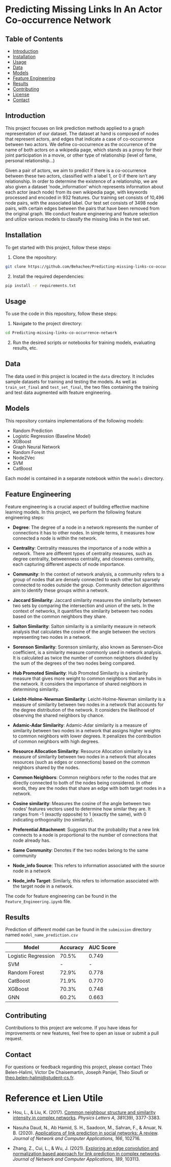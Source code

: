 # Predicting Missing Links In An Actor Co-occurrence Network

## Table of Contents

- [Introduction](#introduction)
- [Installation](#installation)
- [Usage](#usage)
- [Data](#data)
- [Models](#models)
- [Feature Engineering](#feature-engineering)
- [Results](#results)
- [Contributing](#contributing)
- [License](#license)
- [Contact](#contact)

## Introduction

This project focuses on link prediction methods applied to a graph representation of our dataset. The dataset at hand is composed of nodes that represent actors, and edges that indicate a case of co-occurrence between two actors. We define co-occurrence as the occurrence of the name of both actors on a wikipedia page, which stands as a proxy for their joint participation in a movie, or other type of relationship (level of fame, personal relationship…)

Given a pair of actors, we aim to predict if there is a co-occurrence between these two actors, classified with a label 1, or 0 if there isn’t any relationship. In order to determine the existence of a relationship, we are also given a dataset ‘node_information’ which represents information about each actor (each node) from its own wikipedia page, with keywords processed and encoded in 932 features. Our training set consists of 10,496 node pairs, with the associated label. Our test set consists of 3498 node pairs, with certain edges between the pairs that have been removed from the original graph. We conduct feature engineering and feature selection and utilize various models to classify the missing links in the test set. 


## Installation

To get started with this project, follow these steps:

1. Clone the repository:
```bash
git clone https://github.com/Behachee/Predicting-missing-links-co-occurrence-network.git
```

2. Install the required dependencies:
```bash
pip install -r requirements.txt
```


## Usage

To use the code in this repository, follow these steps:

1. Navigate to the project directory:
```bash
cd Predicting-missing-links-co-occurrence-network
```

2. Run the desired scripts or notebooks for training models, evaluating results, etc.

## Data

The data used in this project is located in the `data` directory. It includes sample datasets for training and testing the models.
As well as `train_set_final` and `test_set_final`, the two files containing the training and test data augmented with feature engineering.

## Models

This repository contains implementations of the following models:


- Random Prediction
- Logistic Regression (Baseline Model)
- XGBoost
- Graph Neural Network
- Random Forest
- Node2Vec
- SVM
- CatBoost

Each model is contained in a separate notebook within the `models` directory.

## Feature Engineering

Feature engineering is a crucial aspect of building effective machine learning models. In this project, we perform the following feature engineering steps:

- **Degree**: The degree of a node in a network represents the number of connections it has to other nodes. In simple terms, it measures how connected a node is within the network.

- **Centrality**: Centrality measures the importance of a node within a network. There are different types of centrality measures, such as degree centrality, betweenness centrality, and closeness centrality, each capturing different aspects of node importance.

- **Community**: In the context of network analysis, a community refers to a group of nodes that are densely connected to each other but sparsely connected to nodes outside the group. Community detection algorithms aim to identify these groups within a network.

- **Jaccard Similarity**: Jaccard similarity measures the similarity between two sets by comparing the intersection and union of the sets. In the context of networks, it quantifies the similarity between two nodes based on the common neighbors they share.

- **Salton Similarity**: Salton similarity is a similarity measure in network analysis that calculates the cosine of the angle between the vectors representing two nodes in a network.

- **Sorenson Similarity**: Sorenson similarity, also known as Sørensen–Dice coefficient, is a similarity measure commonly used in network analysis. It is calculated as twice the number of common neighbors divided by the sum of the degrees of the two nodes being compared.

- **Hub Promoted Similarity**: Hub Promoted Similarity is a similarity measure that gives more weight to common neighbors that are hubs in the network. It considers the importance of shared neighbors in determining similarity.

- **Leicht-Holme-Newman Similarity**: Leicht-Holme-Newman similarity is a measure of similarity between two nodes in a network that accounts for the degree distribution of the network. It considers the likelihood of observing the shared neighbors by chance.

- **Adamic-Adar Similarity**: Adamic-Adar similarity is a measure of similarity between two nodes in a network that assigns higher weights to common neighbors with lower degrees. It penalizes the contribution of common neighbors with high degrees.

- **Resource Allocation Similarity**: Resource Allocation similarity is a measure of similarity between two nodes in a network that allocates resources (such as edges or connections) based on the common neighbors shared by the nodes.

- **Common Neighbors**: Common neighbors refer to the nodes that are directly connected to both of the nodes being considered. In other words, they are the nodes that share an edge with both target nodes in a network.

- **Cosine similarity**: Measures the cosine of the angle between two nodes’ features vectors used to determine how similar they are. It ranges from -1 (exactly opposite) to 1 (exactly the same), with 0 indicating orthogonality (no similarity).

- **Preferential Attachment**: Suggests that the probability that a new link connects to a node is proportional to the number of connections that node already has.

- **Same Community**: Denotes if the two nodes belong to the same community

- **Node_info Source**: This refers to information associated with the source node in a network

- **Node_info Target**: Similarly, this refers to information associated with the target node in a network.


The code for feature engineering can be found in the `Feature_Engineering.ipynb` file.

## Results

Prediction of different model can be found in the `submission` directory named `model_name_prediction.csv`

| Model             | Accuracy | AUC Score |
|-------------------|----------|-----------|
| Logistic Regression | 70.5%   |   0.749   |
| SVM               |    -     |     -     |
| Random Forest     |  72.9%   |   0.778   |
| CatBoost          |  71.9%   |   0.770   |
| XGBoost           |  70.3%   |   0.748   |
| GNN               |  60.2%   |   0.663   |

## Contributing

Contributions to this project are welcome. If you have ideas for improvements or new features, feel free to open an issue or submit a pull request.


## Contact

For questions or feedback regarding this project, please contact Théo Belen-Halimi, Victor De Chaisemartin, Joseph Panijel, Théo Sioufi or theo.belen-halimi@student-cs.fr.

# Reference et Lien Utile
- Hou, L., & Liu, K. (2017). [Common neighbour structure and similarity intensity in complex networks](https://doi.org/10.1016/j.physleta.2017.08.050). *Physics Letters A, 381*(39), 3377-3383.

- Nasuha Daud, N., Ab Hamid, S. H., Saadoon, M., Sahran, F., & Anuar, N. B. (2020). [Applications of link prediction in social networks: A review](https://doi.org/10.1016/j.jnca.2020.102716). *Journal of Network and Computer Applications, 166*, 102716.

- Zhang, Z., Cui, L., & Wu, J. (2021). [Exploring an edge convolution and normalization based approach for link prediction in complex networks](https://doi.org/10.1016/j.jnca.2021.103113). *Journal of Network and Computer Applications, 189*, 103113.

